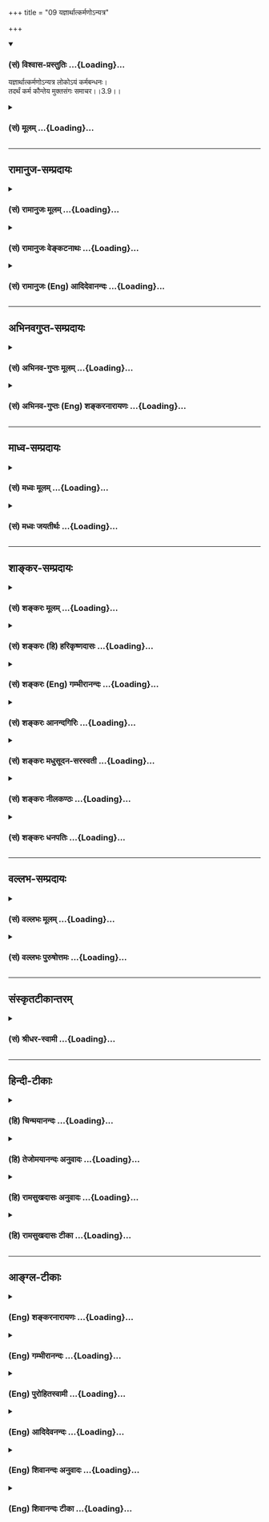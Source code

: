 +++
title = "09 यज्ञार्थात्कर्मणोऽन्यत्र"

+++
<div class="js_include" newlevelforh1="3" title="(सं) विश्वास-प्रस्तुतिः" unfilled url="/purANam/mahAbhAratam/06-bhIShma-parva/02-bhagavad-gItA-parva/saMskRtam/vishvAsa-prastutiH/03_karma-yogaH/09_yajnArthAtkarmaNo.md">
<details open><summary><h3>(सं) विश्वास-प्रस्तुतिः ...{Loading}...</h3></summary>

यज्ञार्थात्कर्मणोऽन्यत्र लोकोऽयं कर्मबन्धनः।  
तदर्थं कर्म कौन्तेय मुक्तसंगः समाचर।।3.9।।
</details>
</div>
<div class="js_include collapsed" newlevelforh1="3" title="(सं) मूलम्" unfilled url="/purANam/mahAbhAratam/06-bhIShma-parva/02-bhagavad-gItA-parva/saMskRtam/mUlam/03_karma-yogaH/09_yajnArthAtkarmaNo.md">
<details><summary><h3>(सं) मूलम् ...{Loading}...</h3></summary>

यज्ञार्थात्कर्मणोऽन्यत्र लोकोऽयं कर्मबन्धनः।  
तदर्थं कर्म कौन्तेय मुक्तसंगः समाचर।।3.9।।
</details>
</div>


_________________
## रामानुज-सम्प्रदायः
<div class="js_include collapsed" newlevelforh1="3" title="(सं) रामानुजः मूलम्" unfilled url="/purANam/mahAbhAratam/06-bhIShma-parva/02-bhagavad-gItA-parva/saMskRtam/rAmAnujaH/mUlam/03_karma-yogaH/09_yajnArthAtkarmaNo.md">
<details><summary><h3>(सं) रामानुजः मूलम् ...{Loading}...</h3></summary>

।।3.9।। यज्ञादिशास्त्रीयकर्मशेषभूताद् द्रव्यार्जनादेः **कर्मणः अन्यत्र**
आत्मीयप्रयोजनशेषभूते कर्मणि क्रियमाणे **अयं लोकः कर्मबन्धनो** भवति। अतः
त्वं यज्ञाद्यर्थं द्रव्यार्जनादिकं **कर्म समाचर** तत्र
आत्मप्रयोजनसाधनतया यः सङ्गः तस्मात् सङ्गात् मुक्तः सन् समाचर। एवं
मुक्तसङ्गेन यज्ञाद्यर्थतया कर्मणि क्रियमाणे यज्ञादिभिः कर्मभिः आराधितः
परमपुरुषः अस्य अनादिकालप्रवृत्तकर्मवासनां समुच्छिद्य अव्याकुलात्मावलोकनं
ददाति इत्यर्थः। यज्ञशिष्टेन एव सर्वपुरुषार्थसाधननिष्ठानां
शरीरधारणकर्तव्यताम् अयज्ञशिष्टेन शरीरधारणं कुर्वतां दोषं च आह

</details>
</div>
<div class="js_include collapsed" newlevelforh1="3" title="(सं) रामानुजः वेङ्कटनाथः" unfilled url="/purANam/mahAbhAratam/06-bhIShma-parva/02-bhagavad-gItA-parva/saMskRtam/rAmAnujaH/venkaTanAthaH/03_karma-yogaH/09_yajnArthAtkarmaNo.md">
<details><summary><h3>(सं) रामानुजः वेङ्कटनाथः ...{Loading}...</h3></summary>

  
  
।।3.9।। यज्ञार्थात् इति श्लोकः कर्मविधिनिषेधयोर्विषयव्यवस्थापक इति
ज्ञापयितुं शङ्कते एवं तर्हीति। द्रव्यार्जनादेरित्यत्रादिशब्देन
महायज्ञादिग्रहणम्। ममकारादीत्यत्र तु
रागद्वेषाभिनिवेशवचनादानविहरणादिग्रहः।
अहङ्कारममकारादेर्मनोवृत्तिविशेषत्वादिन्द्रियव्याकुलतारूपत्वोक्तिः। अस्य
पुरुषस्येति मुमुक्षोरपीति भावः। कर्मवासनयेति
प्राचीनयाऽनुपरतयाऽद्यतनव्यापाराभ्यासोपबृंहितया चेति भावः। बन्धनं
भविष्यतीति उत्तरोत्तरशरीरबन्धादिना संसारानुवृत्तिप्रसङ्ग इत्यर्थः।
अत्रयज्ञो वै विष्णुः तै.सं.1।7।4 इति श्रुतेःयज्ञ ईश्वरः इति
परैर्व्याख्यातम् तच्चाविरुद्धमस्माकम् तथापि
समनन्तरश्लोकपठितयज्ञशब्दैकार्थ्यमुचितमित्यभिप्रायेणाह
यज्ञादिशास्त्रीयकर्मेति। यज्ञादीत्यादिशब्देन यज्ञशब्दस्योपलक्ष्यपरत्वं
ज्ञाप्यते। शास्त्रीयकर्मशब्देनोपलक्षणोपलक्ष्याणां सामान्यतः
सङ्ग्राहकाकारं तदर्थकर्मणो निर्दोषत्वहेतुं च दर्शयति। यज्ञार्थात्
यज्ञप्रयोजनात्। तदिदं दर्शितंशेषभूतादिति। कर्मैव बन्धनं कर्मणा वा बन्धनं
यस्य स कर्मबन्धनः तस्य च बन्धकत्वं स्ववासनाद्वारा न पुनः पापतया
अविहितप्रतिषिद्धविषयत्वादत्र कर्मबन्धनशब्दस्य। अस्य पुरुषस्य कर्मवासनया
बन्धनं भविष्यति इति शङ्काग्रन्थेनायमर्थो दर्शितः। लोकोऽत्र
संसारिचेतनवर्गः। अत इति। यज्ञार्थस्य कर्मणो बन्धहेतुत्वभावादित्यर्थः।
द्रव्यादिलाभहेतुभूतयुद्धप्रोत्साहनव्यक्त्यर्थंद्रव्यार्जनादिकमित्युक्तम्।
तादर्थ्यं सङ्गत्यागश्चेत्युभयमपि विधेयमिति ज्ञापनाय
पृथग्वाक्यकरणम्। कर्तृत्वफलत्यागयोर्विलक्षणं सङ्गत्यागस्य स्वरूपं दर्शयति
तत्रेति। यत्किञ्चित्प्रयोजनमनुद्दिश्य न मन्दोऽपि प्रवर्तते इति चेत्
सत्यं प्रयोजनसाधनत्वबुद्ध्यभावेऽपि सुहृदुपचारवद्भगवत्समाराधनरूपतया
स्वरूपेण प्रयोजनत्वबुद्ध्या प्रवृत्त्युपपत्तिः। मुक्तसङ्गं इत्यत्र
सङ्गस्य बन्धकत्वविवक्षयासङ्गान्मुक्त इत्युक्तम्।
प्रकृतचोद्यस्यादृष्टद्वारा फलप्रदत्वेन परिहारं वदन्नतदर्थस्य
बन्धहेतुत्वोक्त्या फलितं तदर्थस्य मोक्षहेतुत्वप्रकारं दर्शयति एवमिति।
एतेन कर्मणामप्रामाणिकापूर्वद्वारा फलप्रदत्वमिति कुदृष्टिमतं निरस्तम्
आर्थवादिकापेक्षितदेवताप्रीतिद्वारैव फलप्रदत्वोपपत्तौ स एनं प्रीतः
प्रीणाति यजुः5।5।10।48
इत्यादिश्रुतहानाश्रुतकल्पनाद्यनुपपत्तेः। कर्मभिराराधित इत्यनेन
हविर्ग्रहणं प्रीतिश्चाभिप्रेतेपरमपुरुष इति
तदविनाभूतादित्यवर्णादिश्रुतिसिद्धविग्रहविशेषवत्त्वं
सर्वब्रह्माण्डयुगपत्कर्मसन्निधिशक्तिश्चददातीति वरप्रदत्वमिति
विग्रहादिपञ्चकप्रदर्शनम्। कर्मवासनां समुच्छिद्येति विपरीतवास नाचोद्यं
परिहृतम्।  
  

</details>
</div>
<div class="js_include collapsed" newlevelforh1="3" title="(सं) रामानुजः (Eng) आदिदेवानन्दः" unfilled url="/purANam/mahAbhAratam/06-bhIShma-parva/02-bhagavad-gItA-parva/saMskRtam/rAmAnujaH/english/AdidevAnandaH/03_karma-yogaH/09_yajnArthAtkarmaNo.md">
<details><summary><h3>(सं) रामानुजः (Eng) आदिदेवानन्दः ...{Loading}...</h3></summary>

3.9 The world is imprisoned by the bond of work only when work is done
for personal ends, but not when work is performed or money acired for
the purpose of sacrifice etc. prescribed in the scriptures. So, for the
purpose of sacrifice, you must perform acts like the acisition of money.
In doing so, overcome attachments generated by the pursuit of personal
ambitions, and then do your work in the spirit of Yajna. When a person
free from attachment does the work for the sake of sacrifices etc., the
Supreme Person, propitiated by sacrifices etc., grants him the calm
vision of the self after destroying the subtle impressions of his
Karmas, which have continued from time without beginning. Sri Krsna
stresses the need for sustenance of the body solely by the remnants of
sacrifices in respect of those who are devoted to all ends of human
life. He decries the sin of those who nourish the body by things other
than the remnants of sacrifices:

</details>
</div>


_________________
## अभिनवगुप्त-सम्प्रदायः
<div class="js_include collapsed" newlevelforh1="3" title="(सं) अभिनव-गुप्तः मूलम्" unfilled url="/purANam/mahAbhAratam/06-bhIShma-parva/02-bhagavad-gItA-parva/saMskRtam/abhinava-guptaH/mUlam/03_karma-yogaH/09_yajnArthAtkarmaNo.md">
<details><summary><h3>(सं) अभिनव-गुप्तः मूलम् ...{Loading}...</h3></summary>

।।3.9।। यतः यज्ञार्थात् इति। यज्ञार्थात् अवश्यकरणीयात् अन्यानि कर्माणि
बन्धकानि। अवश्यकर्तव्यं +++(omits अवश्यकर्तव्यम्)+++ मुक्तफलसंगतया क्रियमाणं
न फलदम्।

</details>
</div>
<div class="js_include collapsed" newlevelforh1="3" title="(सं) अभिनव-गुप्तः (Eng) शङ्करनारायणः" unfilled url="/purANam/mahAbhAratam/06-bhIShma-parva/02-bhagavad-gItA-parva/saMskRtam/abhinava-guptaH/english/shankaranArAyaNaH/03_karma-yogaH/09_yajnArthAtkarmaNo.md">
<details><summary><h3>(सं) अभिनव-गुप्तः (Eng) शङ्करनारायणः ...{Loading}...</h3></summary>

3.9 Yajnarthat etc. Binding are the actions which are different from the
one that is Yajnartha, i.e., the one that is to be performed
necessarily. The action, that is to be performed necessarily, does not
yield any fruit, if it is performed with no attachment for the fruit.

</details>
</div>


_________________
## माध्व-सम्प्रदायः
<div class="js_include collapsed" newlevelforh1="3" title="(सं) मध्वः मूलम्" unfilled url="/purANam/mahAbhAratam/06-bhIShma-parva/02-bhagavad-gItA-parva/saMskRtam/madhvaH/mUlam/03_karma-yogaH/09_yajnArthAtkarmaNo.md">
<details><summary><h3>(सं) मध्वः मूलम् ...{Loading}...</h3></summary>

।।3.9।। कर्मणा बध्यते जन्तुः म.भा.12।241।7 इति कर्म बन्धकं स्मृतमित्यत आह
यज्ञार्थादिति। कर्म बन्धनं यस्य लोकस्य स कर्मबन्धनः। यज्ञो विष्णुः
यज्ञार्थं सङ्गरहितं कर्म न बन्धकमित्यर्थः। मुक्तसङ्ग इति सङ्ग विशेषणात्
कामान्यः कामयते मुं.उ.3।2।2 इति श्रुतेश्चअनिष्टमिष्टं 18।12 इति
वक्ष्यमाणत्वाच्चएतान्यपि तु कर्माणि 18।6 इति च तस्मान्नेष्टियाजुकः
स्यात् बृ.उ.1।5।2 इति च विशेषवचनत्वे समेऽपि विशेषणं परिशिष्यते।

</details>
</div>
<div class="js_include collapsed" newlevelforh1="3" title="(सं) मध्वः जयतीर्थः" unfilled url="/purANam/mahAbhAratam/06-bhIShma-parva/02-bhagavad-gItA-parva/saMskRtam/madhvaH/jayatIrthaH/03_karma-yogaH/09_yajnArthAtkarmaNo.md">
<details><summary><h3>(सं) मध्वः जयतीर्थः ...{Loading}...</h3></summary>

।।3.9।। इदानीं तृतीयं पक्षमाशङ्क्य तत्परिहाराय श्लोकमवतारयति
**कर्मणे**ति। बन्धकं मोक्षस्य प्रतिबन्धकं अतो न करोमीति शेषः।
तत्पुरुषत्वभ्रान्तिनिरासायाह **कर्मे**ति। तत्पुरुषत्वेऽसङ्गतिः स्यादिति
भावः। यज्ञशब्दस्य यागार्थत्वप्रतीतिमपाकर्तुमाह **यज्ञ** इति।
अवैष्णवयागस्यापि बन्धकत्वादिति भावः।
तदर्थमित्युत्तरवाक्यस्यासङ्गतिपरिहारायार्थात्सिद्धं पूर्ववाक्यार्थमाह
**यज्ञार्थ**मिति। सङ्गरहितमित्यनुक्तं कस्मादुक्तं इत्यत आह **मुक्ते**ति।
इष्टियाजुकः फलेच्छया यष्टा। ननुकर्मणा बध्यते जन्तुः इत्यपि विशेषवचनम्
अविद्यादीनामनेकेषां बन्धकत्वेनाविद्यादिभिरिति सामान्यस्यानुपात्तत्वात्
गीतावाक्यं कर्म न बन्धकमितीदमपि विशेषवचनं तत्कथं तत्परिहारायावतार्यं
व्याख्यातं इत्यत आह **विशेषे**ति। यद्युक्तविधया द्वयोर्विशेषवचनत्वं समं
तथापि गीतावाक्येयज्ञार्थात् इत्यादिविशेषणमुच्यतेऽतस्तदपेक्षया
तत्सामान्यवचनमेव अतो युक्तमेतद्व्याख्यानमिति भावः। अयमत्र
प्रत्युत्तरक्रमःकर्मणा बध्यते इति वाक्यमाश्रित्य न युद्धादिकर्मत्यागः
कार्यः तस्यावैष्णवकाम्यकर्मविषयत्वात्। कुतः सङ्कोचः इति चेत् परेणापि
परिस्पन्दमात्रस्य त्यक्तुमशक्यत्वेनासङ्कुचितार्थतायाः
स्वीकर्तुमशक्यत्वात्। तर्ह्यत एव
बाधकाच्छरीरयात्रार्थकर्मव्यतिरिक्तविषयत्वं कल्प्यत इति चेत् न
वैय्यर्थ्यात्। एवमपि मनोव्यापारस्याल्पकत्वेन प्रतिबन्धकाभावो न सिध्यति।
तस्यैवान्वयव्यतिरेकाभ्यां प्रयोजकत्वावधारणात् बाधकात्सङ्कोचमङ्गीकुर्वतां
चायमपि सङ्कोचोऽङ्गीकार्यः विधानसामर्थ्यात् युद्धादीनामपि
तत्तद्वर्णाश्रमोचितत्वात्। न च विधानस्यामुमुक्षुविषयत्वम् कल्पकाभावात्।
न चेदमेव वाक्यं कल्पकम् तस्यावैष्णवादिकर्मत्यागेन चरितार्थत्वात्
धर्मिपरित्यागाद्धर्ममात्रपरित्यागस्य ज्यायस्त्वात्। अतो न कर्मस्वरूपं
त्याज्यमिति।

</details>
</div>


_________________
## शाङ्कर-सम्प्रदायः
<div class="js_include collapsed" newlevelforh1="3" title="(सं) शङ्करः मूलम्" unfilled url="/purANam/mahAbhAratam/06-bhIShma-parva/02-bhagavad-gItA-parva/saMskRtam/shankaraH/mUlam/03_karma-yogaH/09_yajnArthAtkarmaNo.md">
<details><summary><h3>(सं) शङ्करः मूलम् ...{Loading}...</h3></summary>

।।3.9।। यज्ञो वै विष्णुः (तै0 सं0 1.7.4) इति श्रुतेः यज्ञः ईश्वरः तदर्थं
यत् क्रियते तत् यज्ञार्थं कर्म। तस्मात् **कर्मणः अन्यत्र** अन्येन कर्मणा
**लोकः अयम्** अधिकृतः कर्मकृत् **कर्मबन्धनः** कर्म बन्धनं यस्य सोऽयं
कर्मबन्धनः लोकः न तु **यज्ञार्थात्**। अतः **तदर्थं** यज्ञार्थं **कर्म
कौन्तेय मुक्तसङ्गः** कर्मफलसङ्गवर्जितः सन् **समाचर** निर्वर्तय।। इतश्च
अधिकृतेन कर्म कर्तव्यम्

</details>
</div>
<div class="js_include collapsed" newlevelforh1="3" title="(सं) शङ्करः (हि) हरिकृष्णदासः" unfilled url="/purANam/mahAbhAratam/06-bhIShma-parva/02-bhagavad-gItA-parva/saMskRtam/shankaraH/hindI/harikRShNadAsaH/03_karma-yogaH/09_yajnArthAtkarmaNo.md">
<details><summary><h3>(सं) शङ्करः (हि) हरिकृष्णदासः ...{Loading}...</h3></summary>

।।3.9।। जो तू ऐसा समझता है कि बन्धनकारक होनेसे कर्म नहीं करना चाहिये तो
यह समझना भी भूल है। कैसे  
  
यज्ञ ही विष्णु है इस श्रुतिप्रमाणसे यज्ञ ईश्वर है और उसके लिये जो कर्म
किया जाय वह यज्ञार्थ कर्म है उस ( ईश्वरार्थ ) कर्मको छोड़कर दूसरे
कर्मोंसे कर्म करनेवाला अधिकारी मनुष्यसमुदाय कर्मबन्धनयुक्त हो जाता है पर
ईश्वरार्थ किये जानेवाले कर्मसे नहीं। इसलिये हे कौन्तेय तू कर्मफल और
आसक्तिसे रहित होकर ईश्वरार्थ कर्मोंका भली प्रकार आचरण कर।

</details>
</div>
<div class="js_include collapsed" newlevelforh1="3" title="(सं) शङ्करः (Eng) गम्भीरानन्दः" unfilled url="/purANam/mahAbhAratam/06-bhIShma-parva/02-bhagavad-gItA-parva/saMskRtam/shankaraH/english/gambhIrAnandaH/03_karma-yogaH/09_yajnArthAtkarmaNo.md">
<details><summary><h3>(सं) शङ्करः (Eng) गम्भीरानन्दः ...{Loading}...</h3></summary>

3.9 Ayam, this; lokah, man, the one who is eligible for action;
karma-bandhanah, becomes bound by actions- the person who has karma as
his bondage (bandhana) is karma-bandhanah-; anyatra, other than; that
karmanah, action; yajnarthat, meant for Got not by that meant for God.
According to the Vedic text, 'Sacrifice is verily Visnu' (Tai. Sam.
1.7.4), yajnah means God; whatever is done for Him is yajnartham.
Therefore, mukta-sangah, without being attached, being free from
attachment to the results of actions; O son of Kunti, samacara, you
perform; karma, actions; tadartham, for Him, for God. An eligible person
should engage in work for the following reason also:

</details>
</div>
<div class="js_include collapsed" newlevelforh1="3" title="(सं) शङ्करः आनन्दगिरिः" unfilled url="/purANam/mahAbhAratam/06-bhIShma-parva/02-bhagavad-gItA-parva/saMskRtam/shankaraH/AnandagiriH/03_karma-yogaH/09_yajnArthAtkarmaNo.md">
<details><summary><h3>(सं) शङ्करः आनन्दगिरिः ...{Loading}...</h3></summary>

।।3.9।। कर्मणा बध्यते जन्तुः इति स्मृतेर्बन्धार्थं कर्म तन्न
श्रेयोऽर्थिना कर्तव्यमित्याशङ्कामनमूद्य दूषयति **यच्चेत्यादिना।**
कर्माधिकृतस्य तदकरणमयुक्तमिति प्रतिज्ञातं प्रश्नपूर्वकं विवृणोति
**कथमित्यादिना।** फलाभिसन्धिमन्तरेण यज्ञार्थं कर्म कुर्वाणस्य
बन्धाभावात्तादर्थ्येन कर्म कर्तव्यमित्याह **तदर्थमिति।** यज्ञार्थं
कर्मेत्ययुक्तं नहि कर्मार्थमेव कर्मेत्याशङ्क्य व्याचष्टे **यज्ञो वै
विष्णुरिति।** कथं तर्हि कर्मणा बध्यते जन्तुरिति स्मृतिस्तत्राह
**तस्मादिति।** ईश्वरार्पणबुद्ध्या कृतस्य कर्मणो बन्धार्थत्वाभावे फलितमाह
**अत इति।**

</details>
</div>
<div class="js_include collapsed" newlevelforh1="3" title="(सं) शङ्करः मधुसूदन-सरस्वती" unfilled url="/purANam/mahAbhAratam/06-bhIShma-parva/02-bhagavad-gItA-parva/saMskRtam/shankaraH/madhusUdana-sarasvatI/03_karma-yogaH/09_yajnArthAtkarmaNo.md">
<details><summary><h3>(सं) शङ्करः मधुसूदन-सरस्वती ...{Loading}...</h3></summary>

।।3.9।। कर्मणा बध्यते जन्तुः इति स्मृतेः सर्वं कर्म
बन्धात्मकत्वान्मुमुक्षुणा न कर्तव्यमिति मत्वा तस्योत्तरमाह यज्ञः
परमेश्वरःयज्ञो वै विष्णुः इति श्रुतेः तदाराधनार्थं यत्कर्म क्रियते
तद्यज्ञार्थं तस्मात्मर्कणोऽन्यत्र कर्मणि प्रवृत्तोऽयं लोकः कर्माधिकारी
कर्मबन्धनः कर्मणा बध्यते नत्वीश्वराराधनार्थेन। अतस्तदर्थं यज्ञार्थं कर्म
हे कौन्तेय त्वं कर्मण्यधिकृतो मुक्तसङ्गः सन्समाचर सम्यक्
श्रद्धादिपुरःसरमाचर।

</details>
</div>
<div class="js_include collapsed" newlevelforh1="3" title="(सं) शङ्करः नीलकण्ठः" unfilled url="/purANam/mahAbhAratam/06-bhIShma-parva/02-bhagavad-gItA-parva/saMskRtam/shankaraH/nIlakaNThaH/03_karma-yogaH/09_yajnArthAtkarmaNo.md">
<details><summary><h3>(सं) शङ्करः नीलकण्ठः ...{Loading}...</h3></summary>

।।3.9।। ननुकर्मणा बध्यते जन्तुः इति कर्मणां बन्धकत्वस्मृतेः कथं मुमुक्षुं
मां तत्र नियोजयसीत्याशङ्क्याह **यज्ञार्थादिति।** यज्ञः
परमेश्वराराधनंयज्ञ देवपूजायाम् इति धात्वर्थानुगमात्। तदर्थंयज्ञो वै
विष्णुः इति श्रुतेर्विष्णुर्वा तदाराधनार्थं यत्कर्म ततोऽन्यत्र कर्मणि
स्वर्गाद्यर्थे प्रवृत्तोऽयं लोकः कर्मबन्धनः कर्मणा बध्यते
नत्वीश्वराराधनार्थेन। अतस्तदर्थं ईश्वराराधनार्थं कर्म वर्णाश्रमोचितं हे
कौन्तेय मुक्तसङ्गः फलाभिलाषशून्यः सन् समाचर सम्यक्कुरु।

</details>
</div>
<div class="js_include collapsed" newlevelforh1="3" title="(सं) शङ्करः धनपतिः" unfilled url="/purANam/mahAbhAratam/06-bhIShma-parva/02-bhagavad-gItA-parva/saMskRtam/shankaraH/dhanapatiH/03_karma-yogaH/09_yajnArthAtkarmaNo.md">
<details><summary><h3>(सं) शङ्करः धनपतिः ...{Loading}...</h3></summary>

।।3.9।। ननुकर्मणा बध्यते जन्तुर्विद्यया च विमुच्यते इति स्मृत्या यच्च
मन्यसे बन्धार्थत्वात्कर्म न कर्तव्यमिति तदप्यसदित्याह **यज्ञेति।**
यज्ञार्थादीश्वरार्थात्। यज्ञो वै विष्णुः इति श्रुतेः कर्मणोऽन्यत्रान्येन
कर्मणाऽयं लोकः कर्म बन्धनं यस्य सः। ये त्वन्यत्र कर्मणि प्रवृत्तोऽयं
लोकः कर्मणा बध्यत इति भाष्यविरुद्धं वर्णयन्ति तैः प्रवृत्तपदाध्याहारदोषः
कर्मण्यनुशासनाभावाद्बहुलग्रहणस्यागतिकगतित्वात् ल्युडनुपपत्तिदोषो
बहुव्रीह्यभावेन पुंलिङ्गानुपपत्तिदोषश्च परिहरणीयः।
तस्मात्कर्मफलासंगवर्जितःसन् कर्म समाचर। कौन्तेयेति संबोधयन् स्वपक्षग्रहण
उत्साहयति।

</details>
</div>


_________________
## वल्लभ-सम्प्रदायः
<div class="js_include collapsed" newlevelforh1="3" title="(सं) वल्लभः मूलम्" unfilled url="/purANam/mahAbhAratam/06-bhIShma-parva/02-bhagavad-gItA-parva/saMskRtam/vallabhaH/mUlam/03_karma-yogaH/09_yajnArthAtkarmaNo.md">
<details><summary><h3>(सं) वल्लभः मूलम् ...{Loading}...</h3></summary>

।।3.9।। साङ्ख्यास्त्वात्मातिरिक्तस्य बन्धकत्वमालोच्य कर्म न कार्यमिति
वदन्ति तत्तदधिकृतविषयमपि न श्रौतमिति निर्णयमाह यज्ञार्थादिति। इज्यतेऽनेन
सावयवो भगवानिति यज्ञस्तदर्थात्। वेदे हि मुख्यः कर्मयज्ञ एव
भगवद्रूपत्वात्। ततोऽन्यत्र काम्ये परधर्मे वा बन्धनम्। यज्ञरूपो हरिः
कर्मोपास्तिकाण्डे परे बृहत्। प्रेमभक्तौ तु स्वयं हीत्यानर्थक्यं न
युज्यते। बुद्ध्वा चेत्कुरुते कर्म ततस्तद्बन्धकं न हि। अन्यथा करणे तस्य
सर्वथाबन्धसम्भवः इत्यर्थो दर्शितः।

</details>
</div>
<div class="js_include collapsed" newlevelforh1="3" title="(सं) वल्लभः पुरुषोत्तमः" unfilled url="/purANam/mahAbhAratam/06-bhIShma-parva/02-bhagavad-gItA-parva/saMskRtam/vallabhaH/puruShottamaH/03_karma-yogaH/09_yajnArthAtkarmaNo.md">
<details><summary><h3>(सं) वल्लभः पुरुषोत्तमः ...{Loading}...</h3></summary>

  
  
।।3.9।। नन्वेवं चेत्तदा कर्माकरणं पूर्वं कथ मुक्तं इत्याशङ्क्याह
यज्ञार्थादिति। अन्यत्र मत्सेवातोऽन्यत्र कर्ममार्गे कर्मबन्धनः
कर्मनिबन्धनोऽयं लोकः। कर्मणो यज्ञार्थात् इत्युक्त्वा कर्म
कार्यमित्याहुस्ततस्तत्कर्म न मत्फलकमिति मया बन्धकत्वात्तत्त्याग उक्तः
यतस्तत्कर्म बन्धकमतस्तत्त्यक्त्वा कर्म कुर्वित्याह तदर्थमिति। तदर्थं
यज्ञार्थं मुक्तसङ्गः सन् कर्म मत्सेवारूपं समाचर सम्यक्प्रकारेण कुरु।  
  

</details>
</div>


_________________
## संस्कृतटीकान्तरम्
<div class="js_include collapsed" newlevelforh1="3" title="(सं) श्रीधर-स्वामी" unfilled url="/purANam/mahAbhAratam/06-bhIShma-parva/02-bhagavad-gItA-parva/saMskRtam/shrIdhara-svAmI/03_karma-yogaH/09_yajnArthAtkarmaNo.md">
<details><summary><h3>(सं) श्रीधर-स्वामी ...{Loading}...</h3></summary>

।।3.9।। साङ्ख्यास्तु सर्वमपि कर्म बन्धकत्वान्न
कार्यमित्याहुस्तन्निराकुर्वन्नाह **यज्ञार्थादिति।** यज्ञोऽत्र
विष्णुः। यज्ञो वै विष्णुःइति श्रुतेः। तदाराधनार्थात्कर्मणोऽन्यत्र तदेकं
विनाऽयं लोकः कर्मबन्धनः कर्मभिर्बध्यते न त्वीश्वराराधनार्थेन कर्मणा।
अतस्तदर्थ विष्णुप्रीत्यर्थं मुक्तसङ्गो निष्कामः सन्कर्म सम्यगाचर।

</details>
</div>


_________________
## हिन्दी-टीकाः
<div class="js_include collapsed" newlevelforh1="3" title="(हि) चिन्मयानन्दः" unfilled url="/purANam/mahAbhAratam/06-bhIShma-parva/02-bhagavad-gItA-parva/hindI/chinmayAnandaH/03_karma-yogaH/09_yajnArthAtkarmaNo.md">
<details><summary><h3>(हि) चिन्मयानन्दः ...{Loading}...</h3></summary>

।।3.9।। प्रत्येक कर्म कर्त्ता के लिये बन्धन उत्पन्न नहीं करता। केवल
अविवेकपूर्वक किये हुये कर्म ही मन में वासनाओं की वृद्धि करके परिच्छिन्न
अहंकार और अपरिच्छिन्न आत्मस्वरूप के मध्य एक अभेद्य दीवार खड़ी कर देते
हैं। वासनाओं से पूर्ण अन्तकरण वाले व्यक्ति में दिव्यत्व का कोई प्रकाश
नहीं दिखाई देता। पारम्परिक अर्थानुसार यज्ञ के अतिरिक्त जो अन्य कर्म हैं
वे वासनाओं को उत्पन्न कर व्यक्ति के विकास में अवरोधक बन जाते हैं। यहां
यज्ञ शब्द का अर्थ है वे सब कर्म जिन्हें मनुष्य निस्वार्थ भाव एवं समर्पण
की भावना से विश्व के कल्याण के लिये करता है। ऐसे कर्म व्यक्ति के पतन में
नहीं वरन् उत्थान में ही सहायक होते हैं। यज्ञ शब्द का उपर्युक्त अर्थ समझ
लेने पर आगे के श्लोक और अधिक स्पष्ट होंगे और उनमें उपदिष्ट ज्ञान
सम्पूर्ण विश्व के उपयुक्त होगा। जब समाज के लोग आगे आकर परस्पर सहयोग एवं
समर्पण की भावना से कर्म करेंगे केवल तभी वह समाज दारिद्रय और दुखों के
बन्धनों से मुक्त हो सकता है यह एक ऐतिहासिक सत्य है। ऐसे कर्मों का
सम्पादन अनासक्ति के होने से ही संभव होगा। अर्जुन में यह दोष आ गया था कि
वह विरुद्ध पक्ष के व्यक्तियों के साथ अत्यन्त आसक्त हो गया और
परिणामस्वरूप परिस्थिति को ठीक समझ नहीं पाया इसलिये समसामयिक कर्तव्य का
त्याग कर कर्मक्षेत्र से पलायन करने की उसकी प्रवृत्ति हो गयी।  
  
कर्ममार्ग के अधिकारी व्यक्ति को निम्नलिखित कारणों से भी कर्म करना चाहिये

</details>
</div>
<div class="js_include collapsed" newlevelforh1="3" title="(हि) तेजोमयानन्दः अनुवादः" unfilled url="/purANam/mahAbhAratam/06-bhIShma-parva/02-bhagavad-gItA-parva/hindI/tejomayAnandaH/anuvAdaH/03_karma-yogaH/09_yajnArthAtkarmaNo.md">
<details><summary><h3>(हि) तेजोमयानन्दः अनुवादः ...{Loading}...</h3></summary>

।।3.9।। यज्ञ के लिये किये हुए कर्म के अतिरिक्त अन्य कर्म में प्रवृत्त
हुआ यह पुरुष कर्मों द्वारा बंधता है इसलिए हे कौन्तेय आसक्ति को त्यागकर
यज्ञ के निमित्त ही कर्म का सम्यक् आचरण करो।।  
  

</details>
</div>
<div class="js_include collapsed" newlevelforh1="3" title="(हि) रामसुखदासः अनुवादः" unfilled url="/purANam/mahAbhAratam/06-bhIShma-parva/02-bhagavad-gItA-parva/hindI/rAmasukhadAsaH/anuvAdaH/03_karma-yogaH/09_yajnArthAtkarmaNo.md">
<details><summary><h3>(हि) रामसुखदासः अनुवादः ...{Loading}...</h3></summary>

।।3.9।। यज्ञ (कर्तव्यपालन) के लिये किये जानेवाले कर्मोंसे अन्यत्र (अपने
लिये किये जानेवाले) कर्मोंमें लगा हुआ यह मनुष्य-समुदाय कर्मोंसे बँधता
है, इसलिये हे कुन्तीनन्दन ! तू आसक्ति-रहित होकर उस यज्ञके लिये ही
कर्तव्य-कर्म कर।

</details>
</div>
<div class="js_include collapsed" newlevelforh1="3" title="(हि) रामसुखदासः टीका" unfilled url="/purANam/mahAbhAratam/06-bhIShma-parva/02-bhagavad-gItA-parva/hindI/rAmasukhadAsaH/TIkA/03_karma-yogaH/09_yajnArthAtkarmaNo.md">
<details><summary><h3>(हि) रामसुखदासः टीका ...{Loading}...</h3></summary>

3.9।।***व्याख्या--*'यज्ञार्थात् कर्मणोऽन्यत्र'** गीताके अनुसार
कर्तव्यमात्रका नाम 'यज्ञ' है। 'यज्ञ' शब्दके अन्तर्गत यज्ञ, दान, तप, होम,
तीर्थ-सेवन, व्रत, वेदाध्ययन आदि समस्त शारीरिक, व्यावहारिक और पारमार्थिक
क्रियाएँ आ जाती हैं। कर्तव्य मानकर किये जानेवाले व्यापार, नौकरी, अध्ययन,
अध्यापन आदि सब शास्त्रविहित कर्मोंका नाम भी यज्ञ है। दूसरोंको सुख
पहुँचाने तथा उनका हित करनेके लिये जो भी कर्म किये जाते हैं वे सभी
यज्ञार्थ कर्म हैं। यज्ञार्थ कर्म करनेसे आसक्ति बहुत जल्दी मिट जाती है
तथा कर्मयोगीके सम्पूर्ण कर्म नष्ट हो जाते हैं (गीता 4। 23) अर्थात् वे
कर्म स्वयं तो बन्धनकारक होते नहीं, प्रत्युत पूर्वसंचित कर्मसमूहको भी
समाप्त कर देते हैं। वास्तवमें मनुष्यकी स्थिति उसके उद्दश्यके अनुसार होती
है, क्रियाके अनुसार नहीं। जैसे व्यापारीका प्रधान उद्देश्य धन कमाना रहता
है; अतः वास्तवमें उसकी स्थिति धनमें ही रहती है और दुकान बंद करते ही उसकी
वृत्ति धनकी तरफ चली जाती है। ऐसे ही यज्ञार्थ कर्म करते समय कर्मयोगीकी
स्थिति अपने उद्देश्य--परमात्मामें ही रहती है और कर्म समाप्त करते ही उसकी
वृत्ति परमात्माकी तरफ चली जाती है।  
  
सभी वर्णोंके लिये अलग-अलग कर्म हैं। एक वर्णके लिये कोई कर्म स्वधर्म है
तो वही दूसरे वर्णोंके लिये (विहित न होनेसे) परधर्म अर्थात् अन्यत्र कर्म
हो जाता है; जैसे --भिक्षासे जीवन-निर्वाह करना ब्राह्मणके लिये तो स्वधर्म
है, पर क्षत्रियके लिये परधर्म है। इसी प्रकार निष्कामभावसे कर्तव्यकर्म
करना मनुष्यका स्वधर्म है और सकामभावसे कर्म करना परधर्म है। जितने भी सकाम
और निषिद्ध कर्म हैं वे सब-के-सब 'अन्यत्र-कर्म' की श्रेणीमें ही हैं। अपने
सुख मान बड़ाई आराम आदिके लिये जितने कर्म किये जायँ वे सबकेसब भी
अन्यत्रकर्म हैं **(टिप्पणी प₀ 126)**। अतः छोटा-से-छोटा तथा बड़ा-से़-बड़ा
जो भी कर्म किया जाय, उसमें साधकको सावधान रहना चाहिये कि कहीं किसी
स्वार्थकी भावनासे तो कर्म नहीं हो रहा है ! साधक उसीको कहते हैं, जो
निरन्तर सावधान रहता है। इसलिये साधकको अपनी साधनाके प्रति सतर्क, जागरूक
रहना ही चाहिये।  
  
'अन्यत्र-कर्म' के विषयमें दो गुप्त भाव--(1) किसीके आनेपर यदि कोई मनुष्य
उसके प्रति 'आइये ! बैठिये ! 'आदि आदरसूचक शब्दोंका प्रयोग करता है, पर
भीतरसे अपनेमें सज्जनताका आरोप करता है अथवा 'ऐसा कहनेसे आनेवाले व्यक्तिपर
मेरा अच्छा असर पड़ेगा'--इस भावसे कहता है तो इसमें स्वार्थकी भावना छिपी
रहनेसे यह 'अन्यत्र-कर्म' ही है, यज्ञार्थ कर्म नहीं।  
  
(2) सत्सङ्ग, सभा आदिमें कोई व्यक्ति मनमें इस भावको रखते हुए प्रश्न करता
है कि वक्ता और श्रोतागण मुझे अच्छा जानकार समझेंगे तथा उनपर मेरा अच्छा
असर पड़ेगा तो यह 'अन्यत्र-कर्म' ही है, यज्ञार्थ कर्म नहीं। तात्पर्य यह है
कि साधक कर्म तो करे, पर उसमें स्वार्थ, कामना आदिका भाव नहीं रहना चाहिये।
कर्मका निषेध नहीं है, प्रत्युत सकामभावका निषेध है। साधकको भोग और
ऐश्वर्य-बुद्धिसे कोई भी कर्म नहीं करना चाहिये; क्योंकि ऐसी बुद्धिमें
भोगसक्ति और कामना रहती है, जिससे कर्मयोगका आचरण नहीं हो पाता।
निर्वाह-बुद्धिसे कर्म करनेपर भी जीनेकी कामना बनी रहती है। अतः
निर्वाह-बुद्धि भी त्याज्य है। साधकको केवल साधनबुद्धिसे ही प्रत्येक कर्म
करना चाहिये। सबसे उत्तम साधक तो वह है, जो अपनी मुक्तिके लिये भी कोई कर्म
न करके केवल दूसरोंके हितके लिये कर्म करता है। कारण कि अपना हित दूसरोंके
लिये कर्म करनेसे होता है, अपने लिये कर्म करनेसे नहीं। दूसरोंके हितमें ही
अपना हित है। दूसरोंके हितसे अपना हित अलग अलग मानना ही गलती है। इसलिये
लौकिक तथा शास्त्रीय जो कर्म किये जायँ, वे सब-के-सब केवल लोक-हितार्थ होने
चाहिये। अपने सुखके लिये किया गया कर्म तो बन्धनकारक है ही, अपने व्यक्तिगत
हितके लिये किया गया कर्म भी बन्धनकारक है। केवल अपने हितकी तरफ दृष्टि
रखनेसे व्यक्तित्व बना रहता है। इसलिये और तो क्या, जप, चिन्तन, ध्यान,
समाधि भी केवल लोकहितके लिये ही करे। तात्पर्य यह कि स्थूल, सूक्ष्म और
कारण--तीनों शरीरोंसे होनेवाली मात्र क्रिया संसारके लिये ही हो, अपने लिये
नहीं। 'कर्म' संसारके लिय है और संसारसे सम्बन्ध-विच्छेद होनेपर परमात्माके
साथ 'योग' अपने लिये है। इसीका नाम है--कर्मयोग।  
  
**'लोकोऽयं कर्मबन्धनः'--** कर्तव्य-कर्म (यज्ञ) करनेका अधिकार मुख्यरूपसे
मनुष्यको ही है। इसका वर्णन भगवान्ने आगे सृष्टिचक्रके प्रसङ्ग (3। 14 16)
में भी किया है। जिसका उद्देश्य प्राणिमात्रका हित करना, उनको सुख पहुँचाना
होता है, उसीके द्वारा कर्तव्य-कर्म हुआ करते हैं। जब मनुष्य दूसरोंके
हितके लिये कर्म न करके केवल अपने सुखके लिये कर्म करता है, तब वह बँध जाता
है। आसक्ति और स्वार्थभावसे कर्म करना ही बन्धनका कारण है। आसक्ति और
स्वार्थके न रहनेपर स्वतः सबके हितके लिये कर्म होते हैं। बन्धन भावसे होता
है क्रियासे नहीं। मनुष्य कर्मोंसे नहीं बँधता, प्रत्युत कर्मोंमें वह जो
आसक्ति और स्वार्थभाव रखता है, उनसे ही वह बँधता है।**'तदर्थं कर्म कौन्तेय
मुक्तसङ्गः समाचर'--** यहाँ **'मुक्तसङ्गः'**पदसे भगवान्का यह तात्पर्य है
कि कर्मोंमें, पदार्थोंमें तथा जिनसे कर्म किये जाते हैं, उन शरीर, मन,
बुद्धि आदि सामग्रीमें ममता-आसक्ति होनेसे ही बन्धन होता है। ममता, आसक्ति
रहनेसे कर्तव्य-कर्म भी स्वाभाविक एवं भलीभाँति नहीं होते। ममता-आसक्ति न
रहनेसे परहितके लिये कर्तव्य-कर्मका स्वतः आचरण होता है और यदि
कर्तव्य-कर्म प्राप्त न हो तो स्वतः निर्विकल्पतामें, स्वरूपमें स्थिति
होती है। परिणामस्वरूप साधन निरन्तर होता है ओर असाधन कभी होता ही नहीं।  
  
आलस्य और प्रमादके कारण नियत कर्मका त्याग करना 'तामस त्याग' कहलाता है
(गीता 18। 7), जिसका फल मूढ़ता अर्थात् मूढ़योनियोंकी प्राप्ति
है--**'अज्ञानं तमसः फलम्'**(गीता 14। 16)। कर्मोंको दुःखरूप समझकर उनका
त्याग करना'\[राजस त्याग' कहलाता है (गीता 18। 8) जिसका फल दुःखोंकी
प्राप्ति है--**'रजसस्तु फलं दुःखम्'** (गीता 14। 16)। इसलिये यहाँ भगवान्
अर्जुनको कर्मोंका त्याग करनेके लिये नहीं कहते, प्रत्युत स्वार्थ, ममता,
फलासक्ति, कामना, वासना, पक्षपात आदिसे रहित होकर शास्त्रविधिके अनुसार
सुचारुरूपसे उत्साहपूर्वक कर्तव्य-कर्मोंको करनेकी आज्ञा देते हैं, जो
'सात्त्विक त्याग' कहलाता है (गीता 18। 9)। स्वयं भगवान् भी आगे चलकर कहते
हैं कि मेरे लिये कुछ भी करना शेष नहीं है, फिर भी मैं सावधानीपूर्वक कर्म
करता हूँ (3। 2223)।  
  
कर्तव्य-कर्मोंका अच्छी तरह आचरण करनेमें दो कारणोंसे शिथिलता आती है--(1)
मनुष्यका स्वभाव है कि वह पहले फलकी कामना करके ही कर्ममें प्रवृत्त होता
है। जब वह देखता है कि कर्मयोगके अनुसार फलकी कामना नहीं रखनी है तब वह
विचार करता है कि कर्म ही क्यों करूँ (2) कर्म आरम्भ करनेके बाद जब अन्तमें
उसे पता लग जाय कि इसका फल विपरीत होगा तब वह विचार करता है कि मैं कर्म तो
अच्छासेअच्छा करूँ पर फल विपरीत मिले तो फिर कर्म करूँ ही क्योंकर्मयोगी न
तो कोई कामना करता है और न कोई नाशवान् फल ही चाहता है वह तो मात्र संसारका
हित सामने रखकर ही कर्तव्यकर्म करता है। अतः उपर्युक्त दोनों कारणोंसे उसके
कर्तव्यकर्ममें शिथिलता नहीं आ सकती।****

</details>
</div>


_________________
## आङ्ग्ल-टीकाः
<div class="js_include collapsed" newlevelforh1="3" title="(Eng) शङ्करनारायणः" unfilled url="/purANam/mahAbhAratam/06-bhIShma-parva/02-bhagavad-gItA-parva/english/shankaranArAyaNaH/03_karma-yogaH/09_yajnArthAtkarmaNo.md">
<details><summary><h3>(Eng) शङ्करनारायणः ...{Loading}...</h3></summary>

3.9. The world is fettered by action which is other than the Yajnartha
action; hence, O son of Kunti, being freed from attachment, you most
properly perform Yajnartha action.

</details>
</div>
<div class="js_include collapsed" newlevelforh1="3" title="(Eng) गम्भीरानन्दः" unfilled url="/purANam/mahAbhAratam/06-bhIShma-parva/02-bhagavad-gItA-parva/english/gambhIrAnandaH/03_karma-yogaH/09_yajnArthAtkarmaNo.md">
<details><summary><h3>(Eng) गम्भीरानन्दः ...{Loading}...</h3></summary>

3.9 This man becomes bound by actions other than that action meant for
God. Without being attached, O son of Kunti, you perform actions for
Him.

</details>
</div>
<div class="js_include collapsed" newlevelforh1="3" title="(Eng) पुरोहितस्वामी" unfilled url="/purANam/mahAbhAratam/06-bhIShma-parva/02-bhagavad-gItA-parva/english/purohitasvAmI/03_karma-yogaH/09_yajnArthAtkarmaNo.md">
<details><summary><h3>(Eng) पुरोहितस्वामी ...{Loading}...</h3></summary>

3.9 In this world people are fettered by action, unless it is performed
as a sacrifice. Therefore, O Arjuna, let thy acts be done without
attachment, as sacrifice only.

</details>
</div>
<div class="js_include collapsed" newlevelforh1="3" title="(Eng) आदिदेवनन्दः" unfilled url="/purANam/mahAbhAratam/06-bhIShma-parva/02-bhagavad-gItA-parva/english/AdidevanandaH/03_karma-yogaH/09_yajnArthAtkarmaNo.md">
<details><summary><h3>(Eng) आदिदेवनन्दः ...{Loading}...</h3></summary>

3.9 This world is held in the bondage of work only when work is not
performed as sacrifice. O Arjuna, you must perform work to this end,
free from attachment.

</details>
</div>
<div class="js_include collapsed" newlevelforh1="3" title="(Eng) शिवानन्दः अनुवादः" unfilled url="/purANam/mahAbhAratam/06-bhIShma-parva/02-bhagavad-gItA-parva/english/shivAnandaH/anuvAdaH/03_karma-yogaH/09_yajnArthAtkarmaNo.md">
<details><summary><h3>(Eng) शिवानन्दः अनुवादः ...{Loading}...</h3></summary>

3.9 The world is bound by actions other than those performed for the
sake of sacrifice; do thou, therefore, O son of Kunti (Arjuna), perform
action for that sake (for sacrifice alone), free from attachment.

</details>
</div>
<div class="js_include collapsed" newlevelforh1="3" title="(Eng) शिवानन्दः टीका" unfilled url="/purANam/mahAbhAratam/06-bhIShma-parva/02-bhagavad-gItA-parva/english/shivAnandaH/TIkA/03_karma-yogaH/09_yajnArthAtkarmaNo.md">
<details><summary><h3>(Eng) शिवानन्दः टीका ...{Loading}...</h3></summary>

3.9 यज्ञार्थात् for the sake of sacrifice; कर्मणः of action; अन्यत्र
otherwise; लोकः the world; अयम् this; कर्मबन्धनः bound by action;
तदर्थम् for that sake; कर्म action; कौन्तेय O Kaunteya; मुक्तसंगः free
from attachment; समाचार perform.Commentary Yajna means sacrifice or
religious rite or any unselfish action done with a pure motive. It means
also Isvara. The Taittiriya Samhita (of the Veda) says Yajna verily is
Vishnu (174). If anyone does actions for the sake of the Lord; he is not
bound. His heart is purified by performing actions for the sake of the
Lord. Where this spirit of unselfishness does not govern the action; it
will bind one to Samsara however good or glorious it may be. (Cf.II.48).

</details>
</div>
